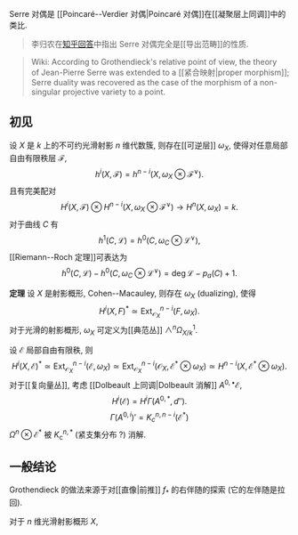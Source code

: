 Serre 对偶是 [[Poincaré--Verdier 对偶|Poincaré 对偶]]在[[凝聚层上同调]]中的类比.

> 李归农在[知乎回答](https://www.zhihu.com/question/268043432/answer/333423706)中指出 Serre 对偶完全是[[导出范畴]]的性质.

> Wiki: According to Grothendieck's relative point of view, the theory of Jean-Pierre Serre was extended to a [[紧合映射|proper morphism]]; Serre duality was recovered as the case of the morphism of a non-singular projective variety to a point.

## 初见

设 $X$ 是 $k$ 上的不可约光滑射影 $n$ 维代数簇, 则存在[[可逆层]] $\omega_X$, 使得对任意局部自由有限秩层 $\mathcal F$,
$$
h^i(X,\mathcal F) = h^{n-i}(X,\omega_X\otimes \mathcal F^\vee).
$$
且有完美配对
$$
H^i(X,\mathcal F)\otimes H^{n-i}(X,\omega_X\otimes \mathcal F^\vee)\to H^n(X,\omega_X) = k.
$$
对于曲线 $C$ 有
$$
h^1(C,\mathscr L)=h^0(C,\omega_C\otimes\mathscr L^\vee),
$$
[[Riemann--Roch 定理]]可表达为
$$
h^0(C,\mathscr L)-h^0(C,\omega_C\otimes\mathscr L^\vee)=\deg\mathscr L - p_a(C) +1.
$$


**定理** 设 $X$ 是射影概形, Cohen--Macauley, 则存在 $\omega_X$ (dualizing), 使得
$$
H^i(X,F)^* \simeq \operatorname{Ext}_{\mathcal O_X}^{n-i}(F,\omega_X).
$$
对于光滑的射影概形, $\omega_X$ 可定义为[[典范丛]] $\wedge^n \Omega^1_{X/k}$.

设 $\mathcal E$ 局部自由有限秩, 则
$$
H^i(X,\mathcal E)^* \simeq \operatorname{Ext}_{\mathcal O_X}^{n-i} (\mathcal E,\omega_X) \simeq \operatorname{Ext}_{\mathcal O_X}^{n-i}(\mathcal O_X,\mathcal E^*\otimes \omega_X) \simeq H^{n-i}(X,\mathcal E^*\otimes\omega_X).
$$
对于[[复向量丛]], 考虑 [[Dolbeault 上同调|Dolbeault 消解]] $A^{0,\bullet}\mathcal E$,
$$
H^i(\mathcal E) = H^i\Gamma (A^{0,*},d'').
$$
$$
\Gamma(A^{0,i})' = K_c^{n,n-i}(\mathcal E^*)
$$
$\Omega^n\otimes\mathcal E^*$ 被 $K^{n,*}_{\text{c}}$ (紧支集分布 ?) 消解.

## 一般结论

Grothendieck 的做法来源于对[[直像|前推]] $f_*$ 的右伴随的探索 (它的左伴随是拉回).

对于 $n$ 维光滑射影概形 $X$,
